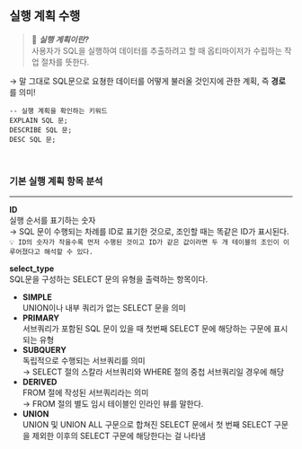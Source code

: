 ## 실행 계획 수행

> 🔎 ***실행 계획이란?*** <br>
사용자가 SQL을 실행하여 데이터를 추출하려고 할 때 옵티마이저가 수립하는 작업 절차를 뜻한다.

→ 말 그대로 SQL문으로 요쳥한 데이터를 어떻게 불러올 것인지에 관한 계획, 즉 **경로**를 의미!

```
-- 실행 계획을 확인하는 키워드
EXPLAIN SQL 문;
DESCRIBE SQL 문;
DESC SQL 문;
```

<br>

### 기본 실행 계획 항목 분석
---
**ID** <br>
실행 순서를 표기하는 숫자 <br>
→ SQL 문이 수행되는 차례를 ID로 표기한 것으로, 조인할 때는 똑같은 ID가 표시된다. <br>
```💡 ID의 숫자가 작을수록 먼저 수행된 것이고 ID가 같은 값이라면 두 개 테이블의 조인이 이루어졌다고 해석할 수 있다.```

**select_type** <br>
SQL문을 구성하는 SELECT 문의 유형을 출력하는 항목이다. <br>

- **SIMPLE** <br>
UNION이나 내부 쿼리가 없는 SELECT 문을 의미
- **PRIMARY** <br>
서브쿼리가 포함된 SQL 문이 있을 때 첫번째 SELECT 문에 해당하는 구문에 표시되는 유형
- **SUBQUERY** <br>
독립적으로 수행되는 서브쿼리를 의미 <br>
→ SELECT 절의 스칼라 서브쿼리와 WHERE 절의 중첩 서브쿼리일 경우에 해당
- **DERIVED** <br>
FROM 절에 작성된 서브쿼리라는 의미 <br>
→ FROM 절의 별도 임시 테이블인 인라인 뷰를 말한다.
- **UNION** <br>
UNION 및 UNION ALL 구문으로 합쳐진 SELECT 문에서 첫 번째 SELECT 구문을 제외한 이후의 SELECT 구문에 해당한다는 걸 나타냄